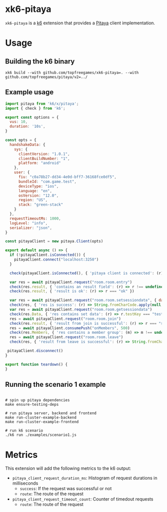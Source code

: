 # xk6-pitaya

`xk6-pitaya` is a [k6](https://go.k6.io/k6) extension that provides a [Pitaya](https://github.com/topfreegames/pitaya) client implementation.

# Usage

## Building the k6 binary

```shell
xk6 build --with github.com/topfreegames/xk6-pitaya=. --with github.com/topfreegames/pitaya/v2=../
```

## Example usage

```javascript
import pitaya from 'k6/x/pitaya';
import { check } from 'k6';

export const options = {
  vus: 10,
  duration: '10s',
}

const opts = {
  handshakeData: {
    sys: {
      clientVersion: "1.0.1",
      clientBuildNumber: "1",
      platform: "android"
    },
    user: {
      fiu: "c0a78b27-dd34-4e0d-bff7-36168fce0df5",
      bundleId: "com.game.test",
      deviceType: "ios",
      language: "en",
      osVersion: "12.0",
      region: "US",
      stack: "green-stack"
    }
  },
  requestTimeoutMs: 1000,
  logLevel: "info",
  serializer: "json",
}

const pitayaClient = new pitaya.Client(opts)

export default async () => {
  if (!pitayaClient.isConnected()) {
    pitayaClient.connect("localhost:3250")
  }

  check(pitayaClient.isConnected(), { 'pitaya client is connected': (r) => r === true })

  var res = await pitayaClient.request("room.room.entry")
  check(res.result, { 'contains an result field': (r) => r !== undefined })
  check(res.result, { 'result is ok': (r) => r === "ok" })

  var res = await pitayaClient.request("room.room.setsessiondata", { data: {"testKey": "testVal"} })
  check(res, { 'res is success': (r) => String.fromCharCode.apply(null,r) === "success"} )
  var res = await pitayaClient.request("room.room.getsessiondata")
  check(res.Data, { 'res contains set data': (r) => r.testKey === "testVal"} )
  res = await pitayaClient.request("room.room.join")
  check(res.result, { 'result from join is successful': (r) => r === "success"} )
  res = await pitayaClient.consumePush("onMembers", 500)
  check(res.Members, { 'res contains a member group': (m) => m !== undefined } )
  res = await pitayaClient.request("room.room.leave")
  check(res, { 'result from leave is successful': (r) => String.fromCharCode.apply(null,r) === "success"})

 pitayaClient.disconnect()
}

export function teardown() {
}
```

## Running the scenario 1 example

```shell

# spin up pitaya dependencies
make ensure-testing-deps

# run pitaya server, backend and frontend
make run-cluster-example-backend
make run-cluster-example-frontend

# run k6 scenario
./k6 run ./examples/scenario1.js
```

# Metrics

This extension will add the following metrics to the k6 output:

- `pitaya_client_request_duration_ms`: Histogram of request durations in milliseconds
    - `success`: If the request was successful or not
    - `route`: The route of the request
- `pitaya_client_request_timeout_count`: Counter of timedout requests
    - `route`: The route of the request

